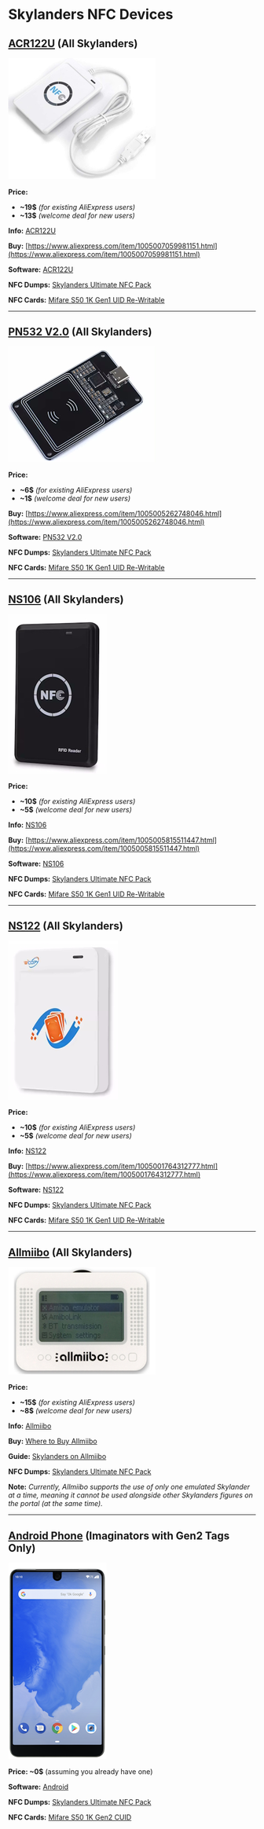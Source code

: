 # Skylanders NFC Devices

## [ACR122U](https://skylandersnfc.github.io/Docs/Skylanders_Buying_List/Skylanders_NFC_Devices/ACR122U) (All Skylanders)

 [![ACR122U](https://raw.githubusercontent.com/skylandersNFC/Docs/main/Skylanders_Buying_List/Skylanders_NFC_Devices/images/ACR122U.jpg)](https://skylandersnfc.github.io/Docs/Skylanders_Buying_List/Skylanders_NFC_Devices/ACR122U)
 
**Price:**
- **~19$** _(for existing AliExpress users)_
- **~13$** _(welcome deal for new users)_

**Info:** [ACR122U](http://obohands.com/en/product/product-2-955.html)

**Buy:** [https://www.aliexpress.com/item/1005007059981151.html](https://www.aliexpress.com/item/1005007059981151.html)

**Software:** [ACR122U](https://skylandersnfc.github.io/Docs/Skylanders_Buying_List/Skylanders_NFC_Devices/ACR122U/)

**NFC Dumps:** [Skylanders Ultimate NFC Pack](https://skylandersnfc.github.io/Skylanders-Ultimate-NFC-Pack/)

**NFC Cards:** [Mifare S50 1K Gen1 UID Re-Writable](https://skylandersnfc.github.io/Docs/Skylanders_Buying_List/Skylanders_NFC_Cards/#gen1a-intended-for-nfc-devices-acr122u-pn532-v20-ns106-ns122)

----------------------------------------------------------

## [PN532 V2.0](https://skylandersnfc.github.io/Docs/Skylanders_Buying_List/Skylanders_NFC_Devices/PN532) (All Skylanders)

[![PN532 V2.0](https://raw.githubusercontent.com/skylandersNFC/Docs/main/Skylanders_Buying_List/Skylanders_NFC_Devices/images/PN532.jpg)](https://skylandersnfc.github.io/Docs/Skylanders_Buying_List/Skylanders_NFC_Devices/PN532)

**Price:**
- **~6$** _(for existing AliExpress users)_
- **~1$** _(welcome deal for new users)_

**Buy:** [https://www.aliexpress.com/item/1005005262748046.html](https://www.aliexpress.com/item/1005005262748046.html)

**Software:** [PN532 V2.0](https://skylandersnfc.github.io/Docs/Skylanders_Buying_List/Skylanders_NFC_Devices/PN532/)

**NFC Dumps:** [Skylanders Ultimate NFC Pack](https://skylandersnfc.github.io/Skylanders-Ultimate-NFC-Pack/)

**NFC Cards:** [Mifare S50 1K Gen1 UID Re-Writable](https://skylandersnfc.github.io/Docs/Skylanders_Buying_List/Skylanders_NFC_Cards/#gen1a-intended-for-nfc-devices-acr122u-pn532-v20-ns106-ns122)

----------------------------------------------------------

## [NS106](https://skylandersnfc.github.io/Docs/Skylanders_Buying_List/Skylanders_NFC_Devices/NS106) (All Skylanders)

[![NS106](https://raw.githubusercontent.com/skylandersNFC/Docs/main/Skylanders_Buying_List/Skylanders_NFC_Devices/images/NS106.jpg)](https://skylandersnfc.github.io/Docs/Skylanders_Buying_List/Skylanders_NFC_Devices/NS106)

**Price:**
- **~10$** _(for existing AliExpress users)_
- **~5$** _(welcome deal for new users)_

**Info:** [NS106](http://obohands.com/en/product/product-84-855.html)

**Buy:** [https://www.aliexpress.com/item/1005005815511447.html](https://www.aliexpress.com/item/1005005815511447.html)

**Software:** [NS106](https://skylandersnfc.github.io/Docs/Skylanders_Buying_List/Skylanders_NFC_Devices/NS106/)

**NFC Dumps:** [Skylanders Ultimate NFC Pack](https://skylandersnfc.github.io/Skylanders-Ultimate-NFC-Pack/)

**NFC Cards:** [Mifare S50 1K Gen1 UID Re-Writable](https://skylandersnfc.github.io/Docs/Skylanders_Buying_List/Skylanders_NFC_Cards/#gen1a-intended-for-nfc-devices-acr122u-pn532-v20-ns106-ns122)

----------------------------------------------------------

## [NS122](https://skylandersnfc.github.io/Docs/Skylanders_Buying_List/Skylanders_NFC_Devices/NS122) (All Skylanders)

[![NS122](https://raw.githubusercontent.com/skylandersNFC/Docs/main/Skylanders_Buying_List/Skylanders_NFC_Devices/images/NS122.jpg)](https://skylandersnfc.github.io/Docs/Skylanders_Buying_List/Skylanders_NFC_Devices/NS106)

**Price:**
- **~10$** _(for existing AliExpress users)_
- **~5$** _(welcome deal for new users)_

**Info:** [NS122](http://obohands.com/en/product/product-23-693.html)

**Buy:** [https://www.aliexpress.com/item/1005001764312777.html](https://www.aliexpress.com/item/1005001764312777.html)

**Software:** [NS122](https://skylandersnfc.github.io/Docs/Skylanders_Buying_List/Skylanders_NFC_Devices/NS122/)

**NFC Dumps:** [Skylanders Ultimate NFC Pack](https://skylandersnfc.github.io/Skylanders-Ultimate-NFC-Pack/)

**NFC Cards:** [Mifare S50 1K Gen1 UID Re-Writable](https://skylandersnfc.github.io/Docs/Skylanders_Buying_List/Skylanders_NFC_Cards/#gen1a-intended-for-nfc-devices-acr122u-pn532-v20-ns106-ns122)

----------------------------------------------------------

## [Allmiibo](https://skylandersnfc.github.io/Docs/Skylanders_on_Allmiibo/) (All Skylanders)

[![Allmiibo](https://raw.githubusercontent.com/skylandersNFC/Docs/main/Skylanders_Buying_List/Skylanders_NFC_Devices/images/Allmiibo.jpg)](https://skylandersnfc.github.io/Docs/Skylanders_on_Allmiibo/)
 
**Price:**
- **~15$** _(for existing AliExpress users)_
- **~8$** _(welcome deal for new users)_

**Info:** [Allmiibo](https://allmiibo.com/)

**Buy:** [Where to Buy Allmiibo](https://skylandersnfc.github.io/Docs/Skylanders_on_Allmiibo/#where-to-buy-allmiibo-)

**Guide:** [Skylanders on Allmiibo](https://skylandersnfc.github.io/Docs/Skylanders_on_Allmiibo/)

**NFC Dumps:** [Skylanders Ultimate NFC Pack](https://skylandersnfc.github.io/Skylanders-Ultimate-NFC-Pack/)

**Note:** _Currently, Allmiibo supports the use of only one emulated Skylander at a time, meaning it cannot be used alongside other Skylanders figures on the portal (at the same time)._

----------------------------------------------------------

##  [Android Phone](https://skylandersnfc.github.io/Docs/Skylanders_Buying_List/Skylanders_NFC_Devices/AndroidPhone) (Imaginators with Gen2 Tags Only)

[![Android Phone](https://raw.githubusercontent.com/skylandersNFC/Docs/main/Skylanders_Buying_List/Skylanders_NFC_Devices/images/AndroidPhone.png)](https://skylandersnfc.github.io/Docs/Skylanders_Buying_List/Skylanders_NFC_Devices/AndroidPhone/)

**Price: ~0$** (assuming you already have one)

**Software:** [Android](https://skylandersnfc.github.io/Docs/Skylanders_Buying_List/Skylanders_NFC_Devices/AndroidPhone/)

**NFC Dumps:** [Skylanders Ultimate NFC Pack](https://skylandersnfc.github.io/Skylanders-Ultimate-NFC-Pack/)

**NFC Cards:** [Mifare S50 1K Gen2 CUID](https://skylandersnfc.github.io/Docs/Skylanders_Buying_List/Skylanders_NFC_Cards/#gen2-cuid-intended-for-android-phone)
